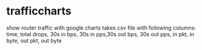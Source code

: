 # trafficcharts
show router traffic with google charts
takes csv file with following columns:
time, total drops, 30s in bps, 30s in pps,30s out bps, 30s out pps, in pkt, in byte, out pkt, out byte

